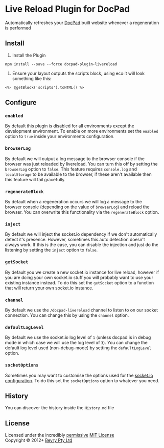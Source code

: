 # Live Reload Plugin for DocPad
Automatically refreshes your [DocPad](https://docpad.org) built website whenever a regeneration is performed



## Install

1. Install the Plugin

  ```
  npm install --save --force docpad-plugin-livereload
  ```

1. Ensure your layout outputs the scripts block, using eco it will look something like this:

  ```
  <%- @getBlock('scripts').toHTML() %>
  ```


## Configure

### `enabled`
By default this plugin is disabled for all environments except the development environment. To enable on more environments set the `enabled` option to `true` inside your environments configuration.

### `browserLog`
By default we will output a log message to the browser console if the browser was just reloaded by livereload. You can turn this off by setting the `browserLog` option to `false`. This feature requires `console.log` and `localStorage` to be available to the browser, if these aren't available then this feature will fail gracefully.

### `regenerateBlock`
By default when a regeneration occurs we will log a message to the browser console (depending on the value of `browserLog`) and reload the browser. You can overwrite this functionality via the `regenerateBlock` option. 

### `inject`
By default we will inject the socket.io dependency if we don't automatically detect it's presence. However, sometimes this auto detection doesn't always work. If this is the case, you can disable the injection and just do the listening by setting the `inject` option to `false`.

### `getSocket`
By default you we create a new socket.io instance for live reload, however if you are doing your own socket.io stuff you will probably want to use your existing instance instead. To do this set the `getSocket` option to a function that will return your own socket.io instance.

### `channel`
By default we use the `/docpad-livereload` channel to listen to on our socket connection. You can change this by using the `channel` option.

### `defaultLogLevel`
By default we use the socket.io log level of `1` (unless docpad is in debug mode in which case we will use the log level of `3`). You can change the default log level used (non-debug-mode) by setting the `defaultLogLevel` option.

### `socketOptions`
Sometimes you may want to customise the options used for the [socket.io configuration](https://github.com/LearnBoost/Socket.IO/wiki/Configuring-Socket.IO). To do this set the `socketOptions` option to whatever you need.


## History
You can discover the history inside the `History.md` file


## License
Licensed under the incredibly [permissive](http://en.wikipedia.org/wiki/Permissive_free_software_licence) [MIT License](http://creativecommons.org/licenses/MIT/)
<br/>Copyright &copy; 2012+ [Bevry Pty Ltd](http://bevry.me)